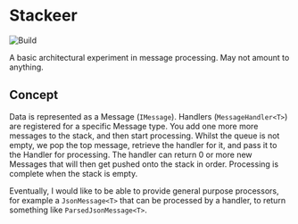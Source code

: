 # Stackeer
![Build](https://github.com/JacobMillward/Stackeer/workflows/Build/badge.svg)

A basic architectural experiment in message processing. May not amount to anything.

## Concept
Data is represented as a Message (`IMessage`). Handlers (`MessageHandler<T>`) are registered for a specific Message type.
You add one more more messages to the stack, and then start processing. Whilst the queue is not empty, we pop the top message,
retrieve the handler for it, and pass it to the Handler for processing. The handler can return 0 or more new Messages that will
then get pushed onto the stack in order. Processing is complete when the stack is empty.

Eventually, I would like to be able to provide general purpose processors, for example a `JsonMessage<T>` that can be processed by
a handler, to return something like `ParsedJsonMessage<T>`.
